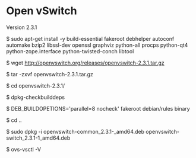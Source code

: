 # Open vSwitch
Version 2.3.1

$ sudo apt-get install -y build-essential fakeroot debhelper autoconf automake bzip2 libssl-dev openssl graphviz python-all procps python-qt4 python-zope.interface python-twisted-conch libtool
 
$ wget http://openvswitch.org/releases/openvswitch-2.3.1.tar.gz
 
$ tar -zxvf openvswitch-2.3.1.tar.gz
 
$ cd openvswitch-2.3.1/
 
$ dpkg-checkbuilddeps
 
$ DEB_BUILDOPETIONS='parallel=8 nocheck' fakeroot debian/rules binary
 
$ cd ..
 
$ sudo dpkg -i openvswitch-common_2.3.1-_amd64.deb openvswitch-switch_2.3.1-1_amd64.deb
 
$ ovs-vsctl -V
